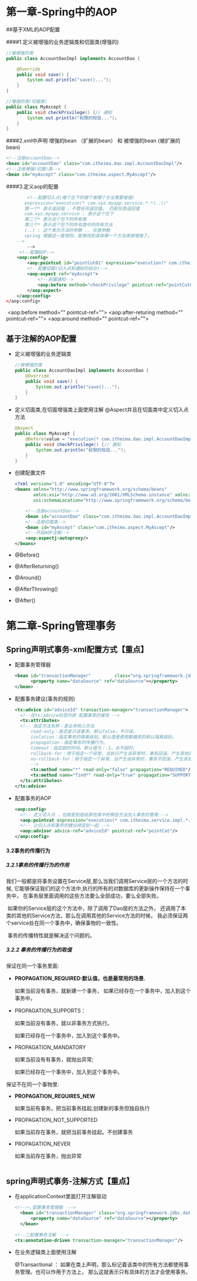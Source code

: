 # 第一章-Spring中的AOP

##基于XML的AOP配置

####1.定义被增强的业务逻辑类和切面类(增强的)

```java
//被增强的类
public class AccountDaoImpl implements AccountDao {

    @Override
    public void save() {
        System.out.println("save()...");
    }
}

//增强的类(切面类)
public class MyAscept {
    public void checkPrivilege() {// 通知
        System.out.println("权限的校验...");
    }
}
```

####2.xml中声明 增强的bean （扩展的bean） 和 被增强的bean (被扩展的bean)

```xml
<!--注册accountDao-->
<bean id="accountDao" class="com.itheima.dao.impl.AccountDaoImpl"/>
<!--注册增强(切面)类-->
<bean id="myAscept" class="com.itheima.aspect.MyAscept"/>
```

####3.定义aop的配置

```xml
        <!--配置切入点(哪个包下的哪个类哪个方法需要增强)
       expression="execution(* com.xyz.myapp.service.*.*(..))"
       第一个* 表示返回值 ，不管任何返回值。 匹配任意返回值
       com.xyz.myapp.service : 表示这个包下
       第二个* 表示这个包下的所有类
       第三个* 表示这个包下的所有类中的所有方法
       (..) : 这个表示方法的参数 .. 任意参数
       spring 根据这一套规则，能够找到具体哪一个方法来做增强了。
    -->
        -->
     <!--配置AOP-->
    <aop:config>
        <aop:pointcut id="pointCut01" expression="execution(* com.itheima.dao.impl.AccountDaoImpl.save(..))"/>
        <!--配置切面(切入点和通知的结合)-->
        <aop:aspect ref="myAscept">
            <!--前置通知-->
            <aop:before method="checkPrivilege" pointcut-ref="pointCut01"></aop:before>
        </aop:aspect>
    </aop:config>      
</aop:config>
```

​        <aop:before method="" pointcut-ref="">
        <aop:after-returing method="" pointcut-ref="">
        <aop:around method="" pointcut-ref="">

## 基于注解的AOP配置

- 定义被增强的业务逻辑类

  ```java
  //被增强的类
  public class AccountDaoImpl implements AccountDao {
      @Override
      public void save() {
          System.out.println("save()...");
      }
  }
  ```

- 定义切面类,在切面增强类上面使用注解 @Aspect并且在切面类中定义切入点方法

  ```java
  @Aspect
  public class MyAscept {
      @Before(value = "execution(* com.itheima.dao.impl.AccountDaoImpl.save(..))")
      public void checkPrivilege() {// 通知
          System.out.println("权限的校验...");
      }
  }
  ```

- 创建配置文件

  ```xml
  <?xml version="1.0" encoding="UTF-8"?>
  <beans xmlns="http://www.springframework.org/schema/beans"
         xmlns:xsi="http://www.w3.org/2001/XMLSchema-instance" xmlns:aop="http://www.springframework.org/schema/aop"
         xsi:schemaLocation="http://www.springframework.org/schema/beans http://www.springframework.org/schema/beans/spring-beans.xsd http://www.springframework.org/schema/aop http://www.springframework.org/schema/aop/spring-aop.xsd">
  
      <!--注册accountDao-->
      <bean id="accountDao" class="com.itheima.dao.impl.AccountDaoImpl"/>
      <!--注册切面类-->
      <bean id="myAscept" class="com.itheima.aspect.MyAscept"/>
      <!--开启AOP注解-->
      <aop:aspectj-autoproxy/>
  </beans>
  ```

- @Before()
- @AfterReturning()
- @Around()
- @AfterThrowing()
- @After()

# 第二章-Spring管理事务

## Spring声明式事务-xml配置方式【重点】

- 配置事务管理器

  ```xml
  <bean id="transactionManager" 		class="org.springframework.jdbc.datasource.DataSourceTransactionManager">
  		<property name="dataSource" ref="dataSource"></property>
  </bean>
  ```

- 配置事务建议(事务的规则)

  ```xml
  <tx:advice id="adviceId" transaction-manager="transactionManager">
    <!--在tx:advice标签内部 配置事务的属性 -->
    <tx:attributes>
    <!-- 指定方法名称：是业务核心方法 
        read-only：是否是只读事务。默认false，不只读。
        isolation：指定事务的隔离级别。默认值是使用数据库的默认隔离级别。 
        propagation：指定事务的传播行为。
        timeout：指定超时时间。默认值为：-1。永不超时。
        rollback-for：用于指定一个异常，当执行产生该异常时，事务回滚。产生其他异常，事务不回滚。没有默认值，任何异常都回滚。
        no-rollback-for：用于指定一个异常，当产生该异常时，事务不回滚，产生其他异常时，事务回滚。没有默认值，任何异常都回滚。
        -->
        <tx:method name="*" read-only="false" propagation="REQUIRED"/>
        <tx:method name="find*" read-only="true" propagation="SUPPORTS"/>
    </tx:attributes>
  </tx:advice>
  ```

- 配置事务的AOP

  ```xml
  <aop:config>
  	<!-- 定义切入点 ，也就是到底给那些类中的那些方法加入事务的管理 -->
  	<aop:pointcut expression="execution(* com.itheima.service.impl.*.*(..))" id="pointCat"/>
  	<!-- 让切入点和事务的建议绑定到一起 -->
  	<aop:advisor advice-ref="adviceId" pointcut-ref="pointCat"/>
  </aop:config>
  ```

#### 3.2事务的传播行为

##### 3.2.1事务的传播行为的作用

​	我们一般都是将事务设置在Service层,那么当我们调用Service层的一个方法的时候, 它能够保证我们的这个方法中,执行的所有的对数据库的更新操作保持在一个事务中， 在事务层里面调用的这些方法要么全部成功，要么全部失败。

​	如果你的Service层的这个方法中，除了调用了Dao层的方法之外， 还调用了本类的其他的Service方法，那么在调用其他的Service方法的时候， 我必须保证两个service处在同一个事务中，确保事物的一致性。

​	 事务的传播特性就是解决这个问题的。

##### 3.2.2 事务的传播行为的取值

保证在同一个事务里面:

- **PROPAGATION_REQUIRED:默认值，也是最常用的场景.**

  如果当前没有事务，就新建一个事务，
  如果已经存在一个事务中，加入到这个事务中。

- PROPAGATION_SUPPORTS：

  如果当前没有事务，就以非事务方式执行。

  如果已经存在一个事务中，加入到这个事务中。

- PROPAGATION_MANDATORY

  如果当前没有有事务，就抛出异常; 

  如果已经存在一个事务中，加入到这个事务中。

保证不在同一个事物里:

- **PROPAGATION_REQUIRES_NEW**

  如果当前有事务，把当前事务挂起,创建新的事务但独自执行

- PROPAGATION_NOT_SUPPORTED

  如果当前存在事务，就把当前事务挂起。不创建事务

- PROPAGATION_NEVER

  如果当前存在事务，抛出异常

  ```的
  
  ```

## spring声明式事务-注解方式【重点】

  

- 在applicationContext里面打开注解驱动

  ```xml
  <!--一,配置事务管理器  -->
  	<bean id="transactionManager" class="org.springframework.jdbc.datasource.DataSourceTransactionManager">
  		<property name="dataSource" ref="dataSource"></property>
  	</bean>
  	
  <!--二配置事务注解  -->
  <tx:annotation-driven transaction-manager="transactionManager"/>
  ```

- 在业务逻辑类上面使用注解

  @Transactional ： 如果在类上声明，那么标记着该类中的所有方法都使用事务管理。也可以作用于方法上，	那么这就表示只有具体的方法才会使用事务。

